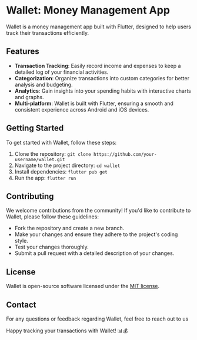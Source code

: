 # Wallet: Money Management App

Wallet is a money management app built with Flutter, designed to help users track their transactions efficiently.

## Features

- **Transaction Tracking**: Easily record income and expenses to keep a detailed log of your financial activities.
- **Categorization**: Organize transactions into custom categories for better analysis and budgeting.
- **Analytics**: Gain insights into your spending habits with interactive charts and graphs.
- **Multi-platform**: Wallet is built with Flutter, ensuring a smooth and consistent experience across Android and iOS devices.

## Getting Started

To get started with Wallet, follow these steps:

1. Clone the repository: `git clone https://github.com/your-username/wallet.git`
2. Navigate to the project directory: `cd wallet`
3. Install dependencies: `flutter pub get`
4. Run the app: `flutter run`

## Contributing

We welcome contributions from the community! If you'd like to contribute to Wallet, please follow these guidelines:

- Fork the repository and create a new branch.
- Make your changes and ensure they adhere to the project's coding style.
- Test your changes thoroughly.
- Submit a pull request with a detailed description of your changes.

## License

Wallet is open-source software licensed under the [MIT license](LICENSE).

## Contact

For any questions or feedback regarding Wallet, feel free to reach out to us

Happy tracking your transactions with Wallet! 📊💰
